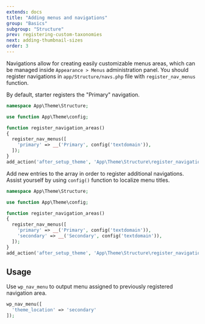 ```yaml
---
extends: docs
title: "Adding menus and navigations"
group: "Basics"
subgroup: "Structure"
prev: registering-custom-taxonomies
next: adding-thumbnail-sizes
order: 3
---
```


Navigations allow for creating easily customizable menus areas, which can be managed inside `Appearance > Menus` administration panel. You should register navigations in `app/Structure/navs.php` file with `register_nav_menus` function.

By default, starter registers the "Primary" navigation.

```php
namespace App\Theme\Structure;

use function App\Theme\config;

function register_navigation_areas()
{
  register_nav_menus([
    'primary' => __('Primary', config('textdomain')),
  ]);
}
add_action('after_setup_theme', 'App\Theme\Structure\register_navigation_areas');
```

Add new entries to the array in order to register additional navigations. Assist yourself by using `config()` function to localize menu titles.

```php
namespace App\Theme\Structure;

use function App\Theme\config;

function register_navigation_areas()
{
  register_nav_menus([
    'primary' => __('Primary', config('textdomain')),
    'secondary' => __('Secondary', config('textdomain')),
  ]);
}
add_action('after_setup_theme', 'App\Theme\Structure\register_navigation_areas');
```

## Usage

Use `wp_nav_menu` to output menu assigned to previously registered navigation area.

```php
wp_nav_menu([
  'theme_location' => 'secondary'
]);
```

